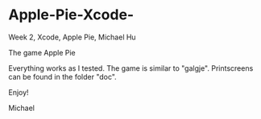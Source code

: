 # Apple-Pie-Xcode-

Week 2, Xcode,  Apple Pie, Michael Hu 

The game Apple Pie

Everything works as I tested. The game is similar to "galgje".
Printscreens can be found in the folder "doc".

Enjoy!

Michael 
